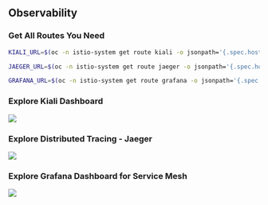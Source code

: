 ## Observability

### Get All Routes You Need
```bash
KIALI_URL=$(oc -n istio-system get route kiali -o jsonpath='{.spec.host}') && echo "Kiali URL: https://$KIALI_URL"

JAEGER_URL=$(oc -n istio-system get route jaeger -o jsonpath='{.spec.host}') && echo "Jaeger URL: https://$JAEGER_URL"

GRAFANA_URL=$(oc -n istio-system get route grafana -o jsonpath='{.spec.host}') && echo "Gragana URL: https://$GRAFANA_URL"
```

### Explore Kiali Dashboard

![](../images/03-observability.gif)

### Explore Distributed Tracing - Jaeger

![](../images/03-distributed-tracing.gif)

### Explore Grafana Dashboard for Service Mesh

![](../images/03-grafana.gif)